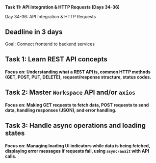 **Task 11: API Integration & HTTP Requests (Days 34-36)**

Day 34-36: API Integration & HTTP Requests

## Deadline in 3 days

Goal: Connect frontend to backend services

## Task 1: Learn REST API concepts

#### Focus on: Understanding what a REST API is, common HTTP methods (GET, POST, PUT, DELETE), request/response structure, status codes.

## Task 2: Master `Workspace` API and/or `axios`

#### Focus on: Making GET requests to fetch data, POST requests to send data, handling responses (JSON), and error handling.

## Task 3: Handle async operations and loading states

#### Focus on: Managing loading UI indicators while data is being fetched, displaying error messages if requests fail, using `async/await` with API calls.
